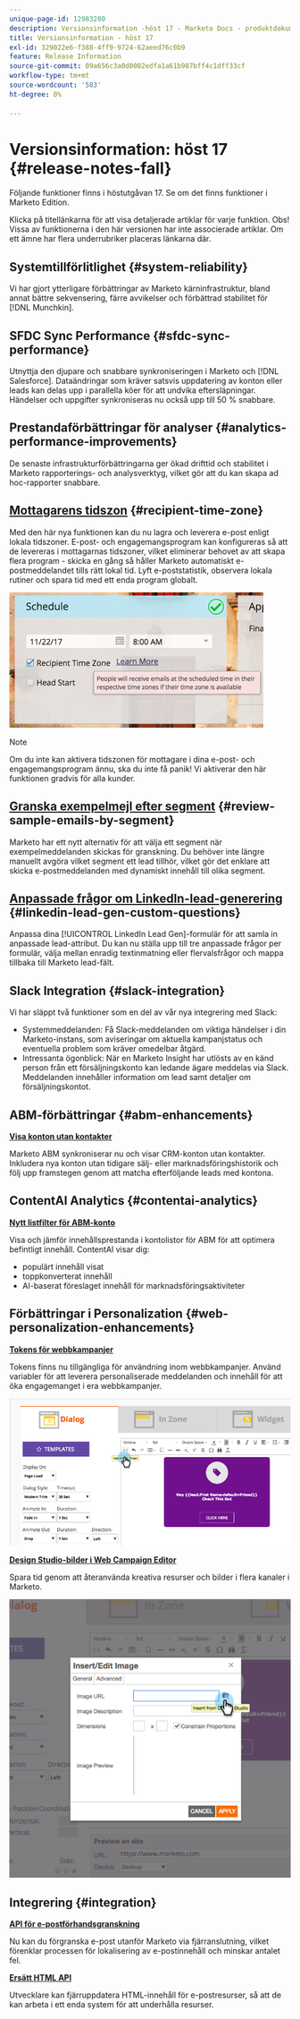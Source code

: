 ```yaml
---
unique-page-id: 12983280
description: Versionsinformation -höst 17 - Marketo Docs - produktdokumentation
title: Versionsinformation - höst 17
exl-id: 329022e6-f388-4ff9-9724-62aeed76c0b9
feature: Release Information
source-git-commit: 09a656c3a0d0002edfa1a61b987bff4c1dff33cf
workflow-type: tm+mt
source-wordcount: '583'
ht-degree: 0%

---
```


# Versionsinformation: höst 17 {#release-notes-fall}

Följande funktioner finns i höstutgåvan 17. Se om det finns funktioner i Marketo Edition.

Klicka på titellänkarna för att visa detaljerade artiklar för varje funktion. Obs! Vissa av funktionerna i den här versionen har inte associerade artiklar. Om ett ämne har flera underrubriker placeras länkarna där.

## Systemtillförlitlighet {#system-reliability}

Vi har gjort ytterligare förbättringar av Marketo kärninfrastruktur, bland annat bättre sekvensering, färre avvikelser och förbättrad stabilitet för [!DNL Munchkin].

## SFDC Sync Performance {#sfdc-sync-performance}

Utnyttja den djupare och snabbare synkroniseringen i Marketo och [!DNL Salesforce]. Dataändringar som kräver satsvis uppdatering av konton eller leads kan delas upp i parallella köer för att undvika eftersläpningar. Händelser och uppgifter synkroniseras nu också upp till 50 % snabbare.

## Prestandaförbättringar för analyser {#analytics-performance-improvements}

De senaste infrastrukturförbättringarna ger ökad drifttid och stabilitet i Marketo rapporterings- och analysverktyg, vilket gör att du kan skapa ad hoc-rapporter snabbare.

## [Mottagarens tidszon](/help/marketo/product-docs/email-marketing/email-programs/email-program-actions/scheduling-with-recipient-time-zone/understanding-recipient-time-zone.md) {#recipient-time-zone}

Med den här nya funktionen kan du nu lagra och leverera e-post enligt lokala tidszoner. E-post- och engagemangsprogram kan konfigureras så att de levereras i mottagarnas tidszoner, vilket eliminerar behovet av att skapa flera program - skicka en gång så håller Marketo automatiskt e-postmeddelandet tills rätt lokal tid. Lyft e-poststatistik, observera lokala rutiner och spara tid med ett enda program globalt.

![](assets/image2017-11-29-8-3a45-3a47.png)

>[!NOTE]
>
>Om du inte kan aktivera tidszonen för mottagare i dina e-post- och engagemangsprogram ännu, ska du inte få panik! Vi aktiverar den här funktionen gradvis för alla kunder.

## [Granska exempelmejl efter segment](/help/marketo/product-docs/email-marketing/general/creating-an-email/send-a-sample-email.md) {#review-sample-emails-by-segment}

Marketo har ett nytt alternativ för att välja ett segment när exempelmeddelanden skickas för granskning. Du behöver inte längre manuellt avgöra vilket segment ett lead tillhör, vilket gör det enklare att skicka e-postmeddelanden med dynamiskt innehåll till olika segment.

## [Anpassade frågor om LinkedIn-lead-generering](/help/marketo/product-docs/demand-generation/social/social-functions/set-up-linkedin-lead-gen-forms.md) {#linkedin-lead-gen-custom-questions}

Anpassa dina [!UICONTROL LinkedIn Lead Gen]-formulär för att samla in anpassade lead-attribut. Du kan nu ställa upp till tre anpassade frågor per formulär, välja mellan enradig textinmatning eller flervalsfrågor och mappa tillbaka till Marketo lead-fält.

## Slack Integration {#slack-integration}

Vi har släppt två funktioner som en del av vår nya integrering med Slack:

* Systemmeddelanden: Få Slack-meddelanden om viktiga händelser i din Marketo-instans, som aviseringar om aktuella kampanjstatus och eventuella problem som kräver omedelbar åtgärd.
* Intressanta ögonblick: När en Marketo Insight har utlösts av en känd person från ett försäljningskonto kan ledande ägare meddelas via Slack. Meddelanden innehåller information om lead samt detaljer om försäljningskontot.

## ABM-förbättringar {#abm-enhancements}

**[Visa konton utan kontakter](https://docs.marketo.com/x/fKCt)**

Marketo ABM synkroniserar nu och visar CRM-konton utan kontakter. Inkludera nya konton utan tidigare sälj- eller marknadsföringshistorik och följ upp framstegen genom att matcha efterföljande leads med kontona.

## ContentAI Analytics {#contentai-analytics}

**[Nytt listfilter för ABM-konto](https://docs.marketo.com/x/1BPG)**

Visa och jämför innehållsprestanda i kontolistor för ABM för att optimera befintligt innehåll. ContentAI visar dig:

* populärt innehåll visat
* toppkonverterat innehåll
* AI-baserat föreslaget innehåll för marknadsföringsaktiviteter

## Förbättringar i Personalization {#web-personalization-enhancements}

**[Tokens för webbkampanjer](/help/marketo/product-docs/web-personalization/working-with-web-campaigns/using-the-web-personalization-rich-text-editor.md)**

Tokens finns nu tillgängliga för användning inom webbkampanjer. Använd variabler för att leverera personaliserade meddelanden och innehåll för att öka engagemanget i era webbkampanjer.

![](assets/image2017-11-16-11-3a25-3a7.png)

**[Design Studio-bilder i Web Campaign Editor](/help/marketo/product-docs/web-personalization/working-with-web-campaigns/using-the-web-personalization-rich-text-editor.md)**

Spara tid genom att återanvända kreativa resurser och bilder i flera kanaler i Marketo.

![](assets/image2017-11-16-11-3a26-3a10.png)

## Integrering  {#integration}

**[API för e-postförhandsgranskning](https://experienceleague.adobe.com/en/docs/marketo-developer/marketo/email-scripting)**

Nu kan du förgranska e-post utanför Marketo via fjärranslutning, vilket förenklar processen för lokalisering av e-postinnehåll och minskar antalet fel.

**[Ersätt HTML API](https://experienceleague.adobe.com/en/docs/marketo-developer/marketo/email-scripting)**

Utvecklare kan fjärruppdatera HTML-innehåll för e-postresurser, så att de kan arbeta i ett enda system för att underhålla resurser.
